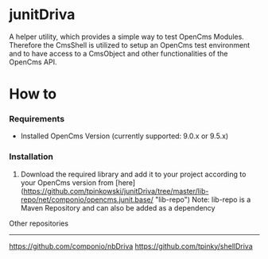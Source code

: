 junitDriva
=======
A helper utility, which provides a simple way to test OpenCms Modules.
Therefore the CmsShell is utilized to setup an OpenCms test environment and to have access to a CmsObject and other functionalities of the OpenCms API.

How to
=======
### Requirements ###
* Installed OpenCms Version (currently supported: 9.0.x or 9.5.x)

### Installation ###
1. Download the required library and add it to your project according to your OpenCms version from [here]
(https://github.com/tpinkowski/junitDriva/tree/master/lib-repo/net/componio/opencms.junit.base/ "lib-repo")
Note: lib-repo is a Maven Repository and can also be added as a dependency





Other repositories
_______
https://github.com/componio/nbDriva 
https://github.com/tpinky/shellDriva
